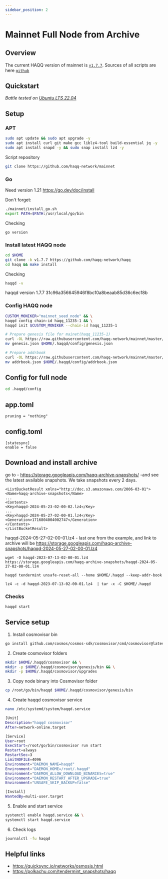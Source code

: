 ```yaml
---
sidebar_position: 2
---
```


# Mainnet Full Node from Archive 

## Overview

The current HAQQ version of mainnet is [`v1.7.7`](https://github.com/haqq-network/haqq/releases/tag/v1.7.7).
Sources of all scripts are here [`github`](https://github.com/haqq-network/mainnet)

## Quickstart

_*Battle tested on [Ubuntu LTS 22.04](https://spinupwp.com/doc/what-does-lts-mean-ubuntu/#:~:text=The%20abbreviation%20stands%20for%20Long,extended%20period%20over%20regular%20releases)*_


## Setup
### APT
```sh
sudo apt update && sudo apt upgrade -y
sudo apt install curl git make gcc liblz4-tool build-essential jq -y
sudo apt install snapd -y && sudo snap install lz4 -y
```

Script repository 

```sh
git clone https://github.com/haqq-network/mainnet
```


### Go
Need version 1.21
https://go.dev/doc/install

Don't forget:
```sh
./mainnet/install_go.sh 
export PATH=$PATH:/usr/local/go/bin
```

Checking

```
go version
```


### Install latest HAQQ node
```sh
cd $HOME
git clone -b v1.7.7 https://github.com/haqq-network/haqq
cd haqq && make install
```
Checking 

```sh
haqqd -v
```
haqqd version 1.7.7 31c96a356645946f8bc10a8beaab85d36c6ec18b

### Сonfig HAQQ node

```sh
CUSTOM_MONIKER="mainnet_seed_node" && \
haqqd config chain-id haqq_11235-1 && \
haqqd init $CUSTOM_MONIKER --chain-id haqq_11235-1

# Prepare genesis file for mainet(haqq_11235-1)
curl -OL https://raw.githubusercontent.com/haqq-network/mainnet/master/genesis.json && \
mv genesis.json $HOME/.haqqd/config/genesis.json

# Prepare addrbook
curl -OL https://raw.githubusercontent.com/haqq-network/mainnet/master/addrbook.json && \
mv addrbook.json $HOME/.haqqd/config/addrbook.json
```


## Config for full node

```sh
cd .haqqd/config
```
## app.toml
```
pruning = "nothing"
```
## config.toml
```
[statesync]
enable = false
```

##  Download and install archive
go to - https://storage.googleapis.com/haqq-archive-snapshots/  -and see the latest available snapshots. We take snapshots every 2 days. 

```
<ListBucketResult xmlns="http://doc.s3.amazonaws.com/2006-03-01">
<Name>haqq-archive-snapshots</Name>
...
<Contents>
<Key>haqqd-2024-05-23-02-00-02.lz4</Key>
...
<Key>haqqd-2024-05-27-02-00-01.lz4</Key>
<Generation>1716804004002747</Generation>
</Contents>
</ListBucketResult>
```

haqqd-2024-05-27-02-00-01.lz4 - last one from the example, and link to archive will be https://storage.googleapis.com/haqq-archive-snapshots/haqqd-2024-05-27-02-00-01.lz4 


```
wget -O haqqd-2023-07-13-02-00-01.lz4 https://storage.googleapis.com/haqq-archive-snapshots/haqqd-2024-05-27-02-00-01.lz4

haqqd tendermint unsafe-reset-all --home $HOME/.haqqd --keep-addr-book

lz4 -c -d haqqd-2023-07-13-02-00-01.lz4  | tar -x -C $HOME/.haqqd 
```

### Checks 

```sh
haqqd start
```


## Service setup

1. Install cosmovisor bin
```sh
go install github.com/cosmos/cosmos-sdk/cosmovisor/cmd/cosmovisor@latest
```

2. Create cosmovisor folders
```sh
mkdir $HOME/.haqqd/cosmovisor && \
mkdir -p $HOME/.haqqd/cosmovisor/genesis/bin && \
mkdir -p $HOME/.haqqd/cosmovisor/upgrades
```

3. Copy node binary into Cosmovisor folder
```sh
cp /root/go/bin/haqqd $HOME/.haqqd/cosmovisor/genesis/bin
```

4. Create haqqd cosmovisor service
```sh
nano /etc/systemd/system/haqqd.service
```

```sh
[Unit]
Description="haqqd cosmovisor"
After=network-online.target

[Service]
User=root
ExecStart=/root/go/bin/cosmovisor run start
Restart=always
RestartSec=3
LimitNOFILE=4096
Environment="DAEMON_NAME=haqqd"
Environment="DAEMON_HOME=/root/.haqqd"
Environment="DAEMON_ALLOW_DOWNLOAD_BINARIES=true"
Environment="DAEMON_RESTART_AFTER_UPGRADE=true"
Environment="UNSAFE_SKIP_BACKUP=false"

[Install]
WantedBy=multi-user.target
```

5. Enable and start service

```sh
systemctl enable haqqd.service && \
systemctl start haqqd.service
```

6. Check logs
```sh
journalctl -fu haqqd
```


## Helpful links

- https://quicksync.io/networks/osmosis.html 
- https://polkachu.com/tendermint_snapshots/haqq
